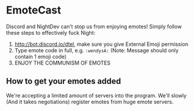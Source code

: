 # EmoteCast
Discord and NightDev can't stop us from enjoying emotes! Simply follow these steps to effectively fuck Night:

1. http://bot.discord.io/dtel, make sure you give External Emoji permission
2. Type emote code in full, e.g. `:wendysA:` (Note: Message should only contain 1 emoji code)
3. ENJOY THE COMMUNISM OF EMOTES

## How to get your emotes added
We're accepting a limited amount of servers into the program. We'll slowly (And it takes negotiations) register emotes from huge emote servers.
